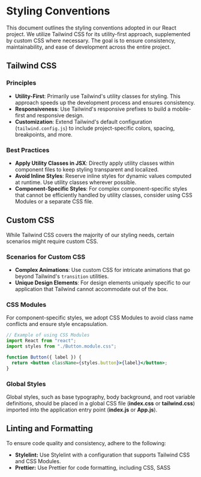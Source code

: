 # Styling Conventions

This document outlines the styling conventions adopted in our React project. We utilize Tailwind CSS for its utility-first approach, supplemented by custom CSS where necessary. The goal is to ensure consistency, maintainability, and ease of development across the entire project.

## Tailwind CSS

### Principles

- **Utility-First**: Primarily use Tailwind's utility classes for styling. This approach speeds up the development process and ensures consistency.
- **Responsiveness**: Use Tailwind's responsive prefixes to build a mobile-first and responsive design.
- **Customization**: Extend Tailwind's default configuration (`tailwind.config.js`) to include project-specific colors, spacing, breakpoints, and more.

### Best Practices

- **Apply Utility Classes in JSX**: Directly apply utility classes within component files to keep styling transparent and localized.
- **Avoid Inline Styles**: Reserve inline styles for dynamic values computed at runtime. Use utility classes wherever possible.
- **Component-Specific Styles**: For complex component-specific styles that cannot be efficiently handled by utility classes, consider using CSS Modules or a separate CSS file.

## Custom CSS

While Tailwind CSS covers the majority of our styling needs, certain scenarios might require custom CSS.

### Scenarios for Custom CSS

- **Complex Animations**: Use custom CSS for intricate animations that go beyond Tailwind's `transition` utilities.
- **Unique Design Elements**: For design elements uniquely specific to our application that Tailwind cannot accommodate out of the box.

### CSS Modules

For component-specific styles, we adopt CSS Modules to avoid class name conflicts and ensure style encapsulation.

```jsx
// Example of using CSS Modules
import React from "react";
import styles from "./Button.module.css";

function Button({ label }) {
  return <button className={styles.button}>{label}</button>;
}
```

### Global Styles

Global styles, such as base typography, body background, and root variable definitions, should be placed in a global CSS file (**index.css** or **tailwind.css**) imported into the application entry point (**index.js** or **App.js**).

## Linting and Formatting

To ensure code quality and consistency, adhere to the following:

- **Stylelint:** Use Stylelint with a configuration that supports Tailwind CSS and CSS Modules.
- **Prettier:** Use Prettier for code formatting, including CSS, SASS
